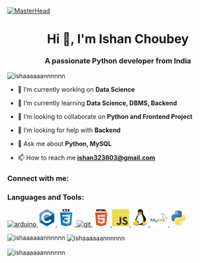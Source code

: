 [![MasterHead](https://repository-images.githubusercontent.com/588181932/e36ec678-7984-4cdd-8e4c-a3932772ff8e)](https://github.com/ishaaaaaaannnnnn)
<h1 align="center">Hi 👋, I'm Ishan Choubey</h1>
<h3 align="center">A passionate Python developer from India</h3>

<p align="left"> <img src="https://komarev.com/ghpvc/?username=ishaaaaaannnnnn&label=Profile%20views&color=0e75b6&style=flat" alt="ishaaaaaannnnnn" /> </p>

- 🔭 I’m currently working on **Data Science**

- 🌱 I’m currently learning **Data Science, DBMS, Backend**

- 👯 I’m looking to collaborate on **Python and Frontend Project**

- 🤝 I’m looking for help with **Backend**

- 💬 Ask me about **Python, MySQL**

- 📫 How to reach me **ishan323603@gmail.com**

<h3 align="left">Connect with me:</h3>
<p align="left">
</p>


<h3 align="left">Languages and Tools:</h3>
<p align="left"> <a href="https://www.arduino.cc/" target="_blank" rel="noreferrer"> <img src="https://cdn.worldvectorlogo.com/logos/arduino-1.svg" alt="arduino" width="40" height="40"/> </a> <a href="https://www.cprogramming.com/" target="_blank" rel="noreferrer"> <img src="https://raw.githubusercontent.com/devicons/devicon/master/icons/c/c-original.svg" alt="c" width="40" height="40"/> </a> <a href="https://www.w3schools.com/css/" target="_blank" rel="noreferrer"> <img src="https://raw.githubusercontent.com/devicons/devicon/master/icons/css3/css3-original-wordmark.svg" alt="css3" width="40" height="40"/> </a> <a href="https://git-scm.com/" target="_blank" rel="noreferrer"> <img src="https://www.vectorlogo.zone/logos/git-scm/git-scm-icon.svg" alt="git" width="40" height="40"/> </a> <a href="https://www.w3.org/html/" target="_blank" rel="noreferrer"> <img src="https://raw.githubusercontent.com/devicons/devicon/master/icons/html5/html5-original-wordmark.svg" alt="html5" width="40" height="40"/> </a> <a href="https://developer.mozilla.org/en-US/docs/Web/JavaScript" target="_blank" rel="noreferrer"> <img src="https://raw.githubusercontent.com/devicons/devicon/master/icons/javascript/javascript-original.svg" alt="javascript" width="40" height="40"/> </a> <a href="https://www.linux.org/" target="_blank" rel="noreferrer"> <img src="https://raw.githubusercontent.com/devicons/devicon/master/icons/linux/linux-original.svg" alt="linux" width="40" height="40"/> </a> <a href="https://www.mysql.com/" target="_blank" rel="noreferrer"> <img src="https://raw.githubusercontent.com/devicons/devicon/master/icons/mysql/mysql-original-wordmark.svg" alt="mysql" width="40" height="40"/> </a> <a href="https://www.python.org" target="_blank" rel="noreferrer"> <img src="https://raw.githubusercontent.com/devicons/devicon/master/icons/python/python-original.svg" alt="python" width="40" height="40"/> </a> </p>

<p><img align="left" src="https://github-readme-stats.vercel.app/api/top-langs?username=ishaaaaaannnnnn&show_icons=true&locale=en&layout=compact" alt="ishaaaaaannnnnn" /></p>

<p>&nbsp;<img align="center" src="https://github-readme-stats.vercel.app/api?username=ishaaaaaannnnnn&show_icons=true&locale=en" alt="ishaaaaaannnnnn" /></p>

<p><img align="center" src="https://github-readme-streak-stats.herokuapp.com/?user=ishaaaaaannnnnn&" alt="ishaaaaaannnnnn" /></p>

